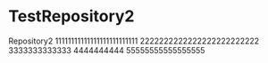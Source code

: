 # TestRepository2
Repository2
11111111111111111111111111
2222222222222222222222222
3333333333333
4444444444
55555555555555555
